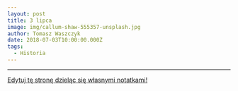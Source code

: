 ```yaml
---
layout: post
title: 3 lipca
image: img/callum-shaw-555357-unsplash.jpg
author: Tomasz Waszczyk
date: 2018-07-03T10:00:00.000Z
tags:
  - Historia
---
```


---

<a href="https://github.com/TomaszWaszczyk/historia.waszczyk.com/edit/master/src/content/july-1.md" target="_blank">Edytuj tę stronę dzieląc się własnymi notatkami!</a>